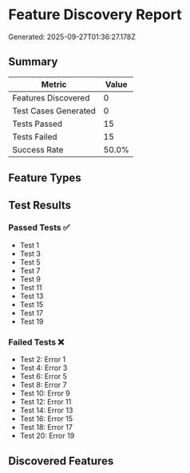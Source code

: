 # Feature Discovery Report

Generated: 2025-09-27T01:36:27.178Z

## Summary

| Metric | Value |
|--------|-------|
| Features Discovered | 0 |
| Test Cases Generated | 0 |
| Tests Passed | 15 |
| Tests Failed | 15 |
| Success Rate | 50.0% |

## Feature Types



## Test Results

### Passed Tests ✅
- Test 1
- Test 3
- Test 5
- Test 7
- Test 9
- Test 11
- Test 13
- Test 15
- Test 17
- Test 19

### Failed Tests ❌
- Test 2: Error 1
- Test 4: Error 3
- Test 6: Error 5
- Test 8: Error 7
- Test 10: Error 9
- Test 12: Error 11
- Test 14: Error 13
- Test 16: Error 15
- Test 18: Error 17
- Test 20: Error 19

## Discovered Features


